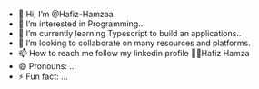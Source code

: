 - 👋 Hi, I’m @Hafiz-Hamzaa
- 👀 I’m interested in Programming...
- 🌱 I’m currently learning Typescript to build an applications..
- 💞️ I’m looking to collaborate on  many resources and platforms.
- 📫 How to reach me follow my linkedin profile 💙💙Hafiz Hamza
- 😄 Pronouns: ...
- ⚡ Fun fact: ...

<!---
Hafiz-Hamzaa/Hafiz-Hamzaa is a ✨ special ✨ repository because its `README.md` (this file) appears on your GitHub profile.
You can click the Preview link to take a look at your changes.
--->
